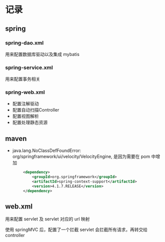 # 记录

## spring

### spring-dao.xml
用来配置数据库驱动以及集成 mybatis

### spring-service.xml
用来配置事务相关

### spring-web.xml
- 配置注解驱动
- 配置自动扫描Controller
- 配置视图解析
- 配置处理静态资源

## maven
- java.lang.NoClassDefFoundError: org/springframework/ui/velocity/VelocityEngine, 是因为需要在 pom 中增加
```xml
        <dependency>
            <groupId>org.springframework</groupId>
            <artifactId>spring-context-support</artifactId>
            <version>4.1.7.RELEASE</version>
        </dependency>
```

## web.xml
用来配置 servlet 及 servlet 对应的 url 映射

使用 springMVC 后，配置了一个拦截 servlet 会拦截所有请求，再转交给 controller